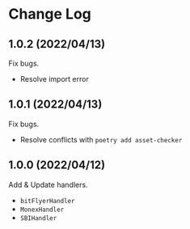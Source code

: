 # Change Log
## 1.0.2 (2022/04/13)
Fix bugs.
* Resolve import error

## 1.0.1 (2022/04/13)
Fix bugs.
* Resolve conflicts with `poetry add asset-checker`

## 1.0.0 (2022/04/12)
Add & Update handlers.
* `bitFlyerHandler`
* `MonexHandler`
* `SBIHandler`
